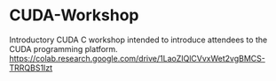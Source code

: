 # CUDA-Workshop
Introductory CUDA C workshop intended to introduce attendees to the CUDA programming platform.
https://colab.research.google.com/drive/1LaoZIQlCVvxWet2vgBMCS-TRRQBS1Izt
